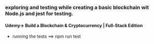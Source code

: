 ### exploring and testing while creating a basic blockchain wit Node.js and jest for testing.
#### Udemy-> Build a Blockchain & Cryptocurrency | Full-Stack Edition
- running the tests ==> npm run test
